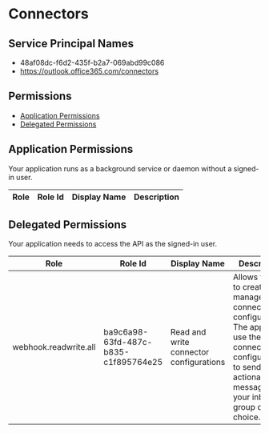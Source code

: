 # Connectors
## Service Principal Names
- 48af08dc-f6d2-435f-b2a7-069abd99c086
- https://outlook.office365.com/connectors

 ## Permissions
- [Application Permissions](#application-permissions)
- [Delegated Permissions](#delegated-permissions)

## Application Permissions
Your application runs as a background service or daemon without a signed-in user.

| Role | Role Id | Display Name | Description |
|---|---|---|---|

## Delegated Permissions
Your application needs to access the API as the signed-in user. 

| Role | Role Id | Display Name | Description |
|---|---|---|---|
| webhook.readwrite.all | ba9c6a98-63fd-487c-b835-c1f895764e25 | Read and write connector configurations | Allows the app to create and manage connector configurations. The app would use the connector configuration to send actionable messages to your inbox or a group of your choice. |

